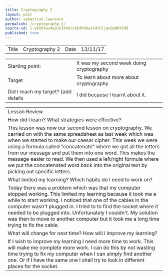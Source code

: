 ```yaml
---
title: Cryptography 2
layout: post
author: sebastian.lawrence
permalink: /cryptography-2/
source-id: 1-ybV83wu4yOJn3XhOrzXEdPdUws5dtGljqvQyNHY5d0
published: true
---
```

<table>
  <tr>
    <td>Title</td>
    <td>Cryptography 2</td>
    <td>Date</td>
    <td>13/11/17</td>
  </tr>
</table>


<table>
  <tr>
    <td>Starting point:</td>
    <td>It was my second week doing cryptography </td>
  </tr>
  <tr>
    <td>Target </td>
    <td>To learn about more about cryptography </td>
  </tr>
  <tr>
    <td>Did I reach my target?
(add details </td>
    <td>I did because I learnt about it.</td>
  </tr>
</table>


<table>
  <tr>
    <td>Lesson Review</td>
  </tr>
  <tr>
    <td>How did I learn? What strategies were effective?</td>
  </tr>
  <tr>
    <td>This lesson was now our second lesson on cryptography. We carried on with the same spreadsheet as last week which was when we started to make our caesar cipher. This week we were using a formula called "concatenate" where we got all the letters from our message and put them into one word. This makes the message easier to read. We then used a left/right formula where we put the concatenated word back into the original text by picking out specific letters.</td>
  </tr>
  <tr>
    <td>What limited my learning? Which habits do I need to work on?</td>
  </tr>
  <tr>
    <td>Today there was a problem which was that my computer stopped working. This limited my learning because it took me a while to start working. I noticed that one of the cables in the computer wasn't plugged in. I tried to to find the socket where it needed to be plugged into. Unfortunately I couldn't. My solution was then to move to another computer but it took me a long time trying to fix the cable. </td>
  </tr>
  <tr>
    <td>What will change for next time? How will I improve my learning?</td>
  </tr>
  <tr>
    <td>If I wish to improve my learning I need more time to work. This will make me complete more work. I can do this by not wasting time trying to fix my computer when I can simply find another one. Or if I have the same one I shall try to look in different places for the socket.</td>
  </tr>
</table>



